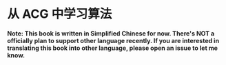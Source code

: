 # 从 ACG 中学习算法
**Note: This book is written in Simplified Chinese for now. There's NOT a officially plan to support other language recently. If you are interested in translating this book into other language, please open an issue to let me know.**
